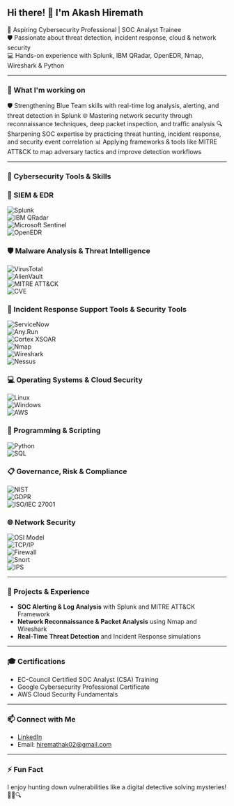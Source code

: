 ## Hi there! 👋 I'm Akash Hiremath

🔐 Aspiring Cybersecurity Professional | SOC Analyst Trainee  
🛡️ Passionate about threat detection, incident response, cloud & network security  
💻 Hands-on experience with Splunk, IBM QRadar, OpenEDR, Nmap, Wireshark & Python  

---

### 🚀 What I'm working on  
🛡️ Strengthening Blue Team skills with real-time log analysis, alerting, and threat detection in Splunk
🌐 Mastering network security through reconnaissance techniques, deep packet inspection, and traffic analysis
🔍 Sharpening SOC expertise by practicing threat hunting, incident response, and security event correlation
📊 Applying frameworks & tools like MITRE ATT&CK to map adversary tactics and improve detection workflows

---

### 🔧 Cybersecurity Tools & Skills  

### 🔐 SIEM & EDR  
![Splunk](https://img.shields.io/badge/Splunk-009933?style=for-the-badge&logo=splunk&logoColor=white)  
![IBM QRadar](https://img.shields.io/badge/IBM%20QRadar-0062ff?style=for-the-badge&logo=ibm&logoColor=white)  
![Microsoft Sentinel](https://img.shields.io/badge/Microsoft%20Sentinel-0078D7?style=for-the-badge&logo=microsoft&logoColor=white)  
![OpenEDR](https://img.shields.io/badge/OpenEDR-FF6C37?style=for-the-badge&logo=security&logoColor=white)  

### 🛡️ Malware Analysis & Threat Intelligence  
![VirusTotal](https://img.shields.io/badge/VirusTotal-F44B21?style=for-the-badge&logo=virustotal&logoColor=white)  
![AlienVault](https://img.shields.io/badge/AlienVault-005B8C?style=for-the-badge&logo=alienvault&logoColor=white)  
![MITRE ATT&CK](https://img.shields.io/badge/MITRE%20ATT--CK-FF6600?style=for-the-badge&logo=mitre&logoColor=white)  
![CVE](https://img.shields.io/badge/CVE-0DAB76?style=for-the-badge&logo=security&logoColor=white)  

### 🔧 Incident Response Support Tools & Security Tools   
![ServiceNow](https://img.shields.io/badge/ServiceNow-00B3E6?style=for-the-badge&logo=servicenow&logoColor=white)  
![Any.Run](https://img.shields.io/badge/Any.Run-FF6600?style=for-the-badge&logo=security&logoColor=white)  
![Cortex XSOAR](https://img.shields.io/badge/Cortex%20XSOAR-00457C?style=for-the-badge&logo=paloalto&logoColor=white)  
![Nmap](https://img.shields.io/badge/Nmap-EE0000?style=for-the-badge&logo=nmap&logoColor=white)  
![Wireshark](https://img.shields.io/badge/Wireshark-0099CC?style=for-the-badge&logo=wireshark&logoColor=white)  
![Nessus](https://img.shields.io/badge/Nessus-FF4800?style=for-the-badge&logo=nessus&logoColor=white) 


### 💻 Operating Systems & Cloud Security  
![Linux](https://img.shields.io/badge/Linux-FCC624?style=for-the-badge&logo=linux&logoColor=black)  
![Windows](https://img.shields.io/badge/Windows-0078D6?style=for-the-badge&logo=windows&logoColor=white)  
![AWS](https://img.shields.io/badge/AWS-232F3E?style=for-the-badge&logo=amazonaws&logoColor=white)  

### 🐍 Programming & Scripting  
![Python](https://img.shields.io/badge/Python-3776AB?style=for-the-badge&logo=python&logoColor=white)  
![SQL](https://img.shields.io/badge/SQL-4479A1?style=for-the-badge&logo=mysql&logoColor=white)  

### 📋 Governance, Risk & Compliance  
![NIST](https://img.shields.io/badge/NIST-0071BC?style=for-the-badge&logo=nist&logoColor=white)  
![GDPR](https://img.shields.io/badge/GDPR-002855?style=for-the-badge&logo=gdpr&logoColor=white)  
![ISO/IEC 27001](https://img.shields.io/badge/ISO_27001-007A33?style=for-the-badge&logo=security&logoColor=white)  

### 🌐 Network Security  
![OSI Model](https://img.shields.io/badge/OSI_Model-6C757D?style=for-the-badge&logo=networking&logoColor=white)  
![TCP/IP](https://img.shields.io/badge/TCP/IP-0078D6?style=for-the-badge&logo=internet-explorer&logoColor=white)  
![Firewall](https://img.shields.io/badge/Firewall-FF4500?style=for-the-badge&logo=fortinet&logoColor=white)  
![Snort](https://img.shields.io/badge/Snort-FF0000?style=for-the-badge&logo=snort&logoColor=white)  
![IPS](https://img.shields.io/badge/IPS-FF0000?style=for-the-badge&logo=security&logoColor=white)  


---

### 📂 Projects & Experience  
- **SOC Alerting & Log Analysis** with Splunk and MITRE ATT&CK Framework  
- **Network Reconnaissance & Packet Analysis** using Nmap and Wireshark  
- **Real-Time Threat Detection** and Incident Response simulations  

---

### 🎓 Certifications  
- EC-Council Certified SOC Analyst (CSA) Training  
- Google Cybersecurity Professional Certificate  
- AWS Cloud Security Fundamentals  

---

### 📫 Connect with Me  
- [LinkedIn](https://www.linkedin.com/in/akashhiremathsnd/)  
- Email: hiremathak02@gmail.com  

---

### ⚡ Fun Fact  
I enjoy hunting down vulnerabilities like a digital detective solving mysteries! 🕵️‍♂️🔍  
  


